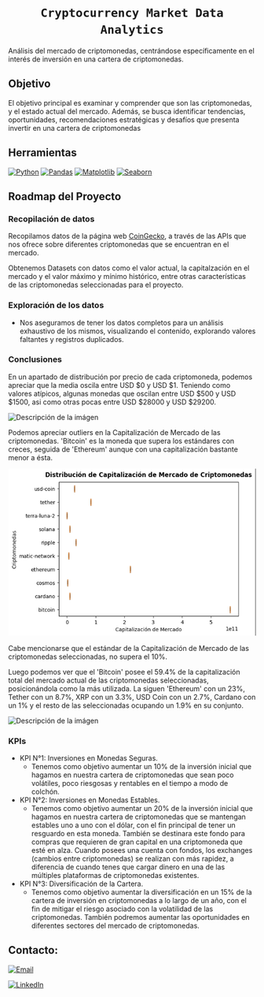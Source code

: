 # <h1 align="center">**`Cryptocurrency Market Data Analytics`**</h1>

Análisis del mercado de criptomonedas, centrándose específicamente en el interés de inversión en una cartera de criptomonedas.

## Objetivo

El objetivo principal es examinar y comprender que son las criptomonedas, y el estado actual del mercado. Además, se busca identificar tendencias, oportunidades, recomendaciones estratégicas y desafíos que presenta invertir en una cartera de criptomonedas

## Herramientas

[![Python](https://img.shields.io/badge/Python-yellow?style=for-the-badge&logo=python&logoColor=white&labelColor=101010)]()
[![Pandas](https://img.shields.io/badge/Pandas-2C2D72?style=for-the-badge&logo=pandas&logoColor=white&labelColor=101010)]()
[![Matplotlib](https://img.shields.io/badge/Matplotlib-239120?style=for-the-badge&logoColor=white&labelColor=101010)]()
[![Seaborn](https://img.shields.io/badge/Seaborn-239120?style=for-the-badge&logoColor=white&labelColor=101010)]()



## Roadmap del Proyecto

### **Recopilación de datos**
Recopilamos datos de la página web [CoinGecko](https://www.coingecko.com/es), a través de las APIs que nos ofrece sobre diferentes criptomonedas que se encuentran en el mercado.

Obtenemos Datasets con datos como el valor actual, la capitalzación en el mercado y el valor máximo y mínimo histórico, entre otras características de las criptomonedas seleccionadas para el proyecto.

### **Exploración de los datos**
- Nos aseguramos de tener los datos completos para un análisis exhaustivo de los mismos, visualizando el contenido, explorando valores faltantes y registros duplicados.

### **Conclusiones**

En un apartado de distribución por precio de cada criptomoneda, podemos apreciar que la media oscila entre USD $0 y USD $1. Teniendo como valores atípicos, algunas monedas que oscilan entre USD $500 y USD $1500, asi como otras pocas entre USD $28000 y USD $29200.

![Descripción de la imágen](src/Distribución%20de%20Precios%20Actuales%20de%20Criptomonedas.png)

Podemos apreciar outliers en la Capitalización de Mercado de las criptomonedas. 'Bitcoin' es la moneda que supera los estándares con creces, seguida de 'Ethereum' aunque con una capitalización bastante menor a ésta.

![Descripción de la imágen](src/Distribución%20de%20Capitalización%20de%20Mercado%20de%20Criptomonedas.png)

Cabe mencionarse que el estándar de la Capitalización de Mercado de las criptomonedas seleccionadas, no supera el 10%.

Luego podemos ver que el 'Bitcoin' posee el 59.4% de la capitalización total del mercado actual de las criptomonedas seleccionadas, posicionándola como la más utilizada. La siguen 'Ethereum' con un 23%, Tether con un 8.7%, XRP con un 3.3%, USD Coin con un 2.7%, Cardano con un 1% y el resto de las seleccionadas ocupando un 1.9% en su conjunto.

![Descripción de la imágen](src/Porcentaje%20de%20Capitalización%20de%20Mercado%20por%20Moneda.png)

### **KPIs**
- KPI N°1: Inversiones en Monedas Seguras.
    * Tenemos como objetivo aumentar un 10% de la inversión inicial que hagamos en nuestra cartera de criptomonedas que sean poco volátiles, poco riesgosas y rentables en el tiempo a modo de colchón.
- KPI N°2: Inversiones en Monedas Estables.
    * Tenemos como objetivo aumentar un 20% de la inversión inicial que hagamos en nuestra cartera de criptomonedas que se mantengan estables uno a uno con el dólar, con el fin principal de tener un resguardo en esta moneda. También se destinara este fondo para compras que requieren de gran capital en una criptomoneda que esté en alza. Cuando posees una cuenta con fondos, los exchanges (cambios entre criptomonedas) se realizan con más rapidez, a diferencia de cuando tenes que cargar dinero en una de las múltiples plataformas de criptomonedas existentes.
- KPI N°3: Diversificación de la Cartera.
    * Tenemos como objetivo aumentar la diversificación en un 15% de la cartera de inversión en criptomonedas a lo largo de un año, con el fin de mitigar el riesgo asociado con la volatilidad de las criptomonedas. También podremos aumentar las oportunidades en diferentes sectores del mercado de criptomonedas.

## Contacto:

[![Email](https://img.shields.io/badge/alantilca@gmail.com-email_personal-D14836?style=for-the-badge&logo=gmail&logoColor=white&labelColor=101010)](mailto:prismapsy@gmail.com)

[![LinkedIn](https://img.shields.io/badge/Alan_Tilca-LinkedIn-0077B5?style=for-the-badge&logo=linkedin&logoColor=white&labelColor=101010)](https://www.linkedin.com/in/matias-leonel-ponce-duarte-b3244a235/)